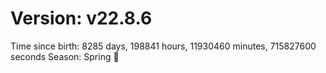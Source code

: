 # Version: v22.8.6
Time since birth: 8285 days, 198841 hours, 11930460 minutes, 715827600 seconds
Season: Spring 🌸
